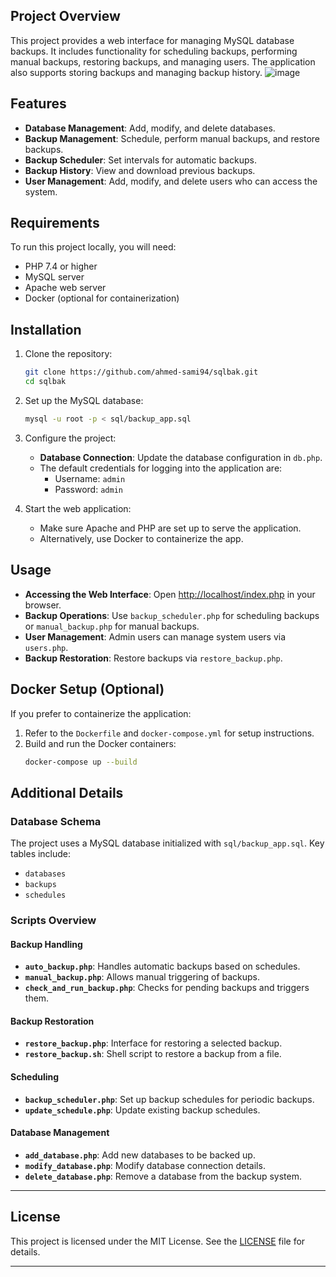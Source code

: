 
## Project Overview
This project provides a web interface for managing MySQL database backups. It includes functionality for scheduling backups, performing manual backups, restoring backups, and managing users. The application also supports storing backups and managing backup history.
![image](https://github.com/user-attachments/assets/89ea1d87-3507-4ed2-aac1-1b0fa047b01f)


## Features
- **Database Management**: Add, modify, and delete databases.
- **Backup Management**: Schedule, perform manual backups, and restore backups.
- **Backup Scheduler**: Set intervals for automatic backups.
- **Backup History**: View and download previous backups.
- **User Management**: Add, modify, and delete users who can access the system.

## Requirements
To run this project locally, you will need:
- PHP 7.4 or higher
- MySQL server
- Apache web server
- Docker (optional for containerization)

## Installation

1. Clone the repository:
    ```bash
    git clone https://github.com/ahmed-sami94/sqlbak.git
    cd sqlbak
    ```

2. Set up the MySQL database:
    ```bash
    mysql -u root -p < sql/backup_app.sql
    ```

3. Configure the project:
   - **Database Connection**: Update the database configuration in `db.php`.
   - The default credentials for logging into the application are:
     - Username: `admin`
     - Password: `admin`

4. Start the web application:
   - Make sure Apache and PHP are set up to serve the application.
   - Alternatively, use Docker to containerize the app.

## Usage

- **Accessing the Web Interface**: Open [http://localhost/index.php](http://localhost/index.php) in your browser.
- **Backup Operations**: Use `backup_scheduler.php` for scheduling backups or `manual_backup.php` for manual backups.
- **User Management**: Admin users can manage system users via `users.php`.
- **Backup Restoration**: Restore backups via `restore_backup.php`.

## Docker Setup (Optional)
If you prefer to containerize the application:
1. Refer to the `Dockerfile` and `docker-compose.yml` for setup instructions.
2. Build and run the Docker containers:
    ```bash
    docker-compose up --build
    ```

## Additional Details

### Database Schema
The project uses a MySQL database initialized with `sql/backup_app.sql`. Key tables include:
- `databases`
- `backups`
- `schedules`

### Scripts Overview

#### Backup Handling
- **`auto_backup.php`**: Handles automatic backups based on schedules.
- **`manual_backup.php`**: Allows manual triggering of backups.
- **`check_and_run_backup.php`**: Checks for pending backups and triggers them.

#### Backup Restoration
- **`restore_backup.php`**: Interface for restoring a selected backup.
- **`restore_backup.sh`**: Shell script to restore a backup from a file.

#### Scheduling
- **`backup_scheduler.php`**: Set up backup schedules for periodic backups.
- **`update_schedule.php`**: Update existing backup schedules.

#### Database Management
- **`add_database.php`**: Add new databases to be backed up.
- **`modify_database.php`**: Modify database connection details.
- **`delete_database.php`**: Remove a database from the backup system.

---

## License
This project is licensed under the MIT License. See the [LICENSE](LICENSE) file for details.

---
